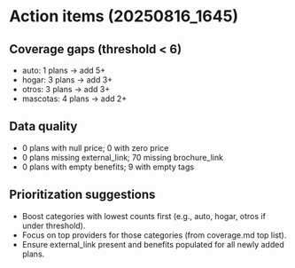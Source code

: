 # Action items (20250816_1645)
## Coverage gaps (threshold < 6)
- auto: 1 plans → add 5+
- hogar: 3 plans → add 3+
- otros: 3 plans → add 3+
- mascotas: 4 plans → add 2+

## Data quality
- 0 plans with null price; 0 with zero price
- 0 plans missing external_link; 70 missing brochure_link
- 0 plans with empty benefits; 9 with empty tags

## Prioritization suggestions
- Boost categories with lowest counts first (e.g., auto, hogar, otros if under threshold).
- Focus on top providers for those categories (from coverage.md top list).
- Ensure external_link present and benefits populated for all newly added plans.